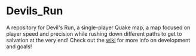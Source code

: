 # Devils_Run
A repository for Devil's Run, a single-player Quake map, a map focused on player speed and precision while rushing down different paths to get to salvation at the very end!
Check out the [wiki](https://github.com/Akaiju/Devils_Run/wiki) for more info on development and goals!
